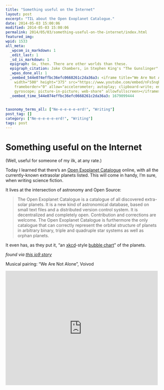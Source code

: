 ```yaml
---
title: "Something useful on the Internet"
layout: post
excerpt: "TIL about the Open Exoplanet Catalogue."
date: 2014-05-03 15:00:06
modified: 2014-05-03 15:00:06
permalink: 2014/05/03/something-useful-on-the-internet/index.html
featured_img: 
wpid: 1533
all_meta: 
  _wpcom_is_markdown: 1
  _edit_last: 1
  _sd_is_markdown: 1
  epigraph: Go, then. There are other worlds than these.
  epigraph_citation: Jake Chambers, in Stephen King's "The Gunslinger"
  _wpas_done_all: 1
  _oembed_544e074effbc36efc0668261c2da36a3: <iframe title="We Are Not Alone - Voivod"
    width="500" height="375" src="https://www.youtube.com/embed/nFs5nqPX3OA?feature=oembed"
    frameborder="0" allow="accelerometer; autoplay; clipboard-write; encrypted-media;
    gyroscope; picture-in-picture; web-share" allowfullscreen></iframe>
  _oembed_time_544e074effbc36efc0668261c2da36a3: 1679099444
  
  
taxonomy_terms_all: ["Ne-e-e-e-e-erd!", "Writing"]
post_tag: []
category: ["Ne-e-e-e-e-erd!", "Writing"]
tags: post
---
```


# Something useful on the Internet

(Well, useful for someone of my ilk, at any rate.)

Today I learned that there’s an [Open Exoplanet Catalogue](http://www.openexoplanetcatalogue.com/) online, with all the currently-known extrasolar planets listed. This will come in handy, I’m sure, when writing science fiction.

It lives at the intersection of astronomy and Open Source:

> The Open Exoplanet Catalogue is a catalogue of all discovered extra-solar planets. It is a new kind of astronomical database, based on small text files and a distributed version control system. It is decentralized and completely open. Contribution and corrections are welcome. The Open Exoplanet Catalogue is furthermore the only catalogue that can correctly represent the orbital structure of planets in arbitrary binary, triple and quadruple star systems as well as orphan planets.

It even has, as they put it, “an [xkcd](http://xkcd.com/1071/)-style [bubble chart](http://www.openexoplanetcatalogue.com/bubblechart.html)” of the planets.

*found via [this io9 story](http://io9.com/soar-through-a-swarm-of-every-exoplanet-discovered-to-d-1570570066)*

Musical pairing: “We Are Not Alone”, Voivod

<iframe allow="accelerometer; autoplay; clipboard-write; encrypted-media; gyroscope; picture-in-picture; web-share" allowfullscreen="" frameborder="0" height="375" loading="lazy" src="https://www.youtube.com/embed/nFs5nqPX3OA?feature=oembed" title="We Are Not Alone - Voivod" width="500"></iframe>